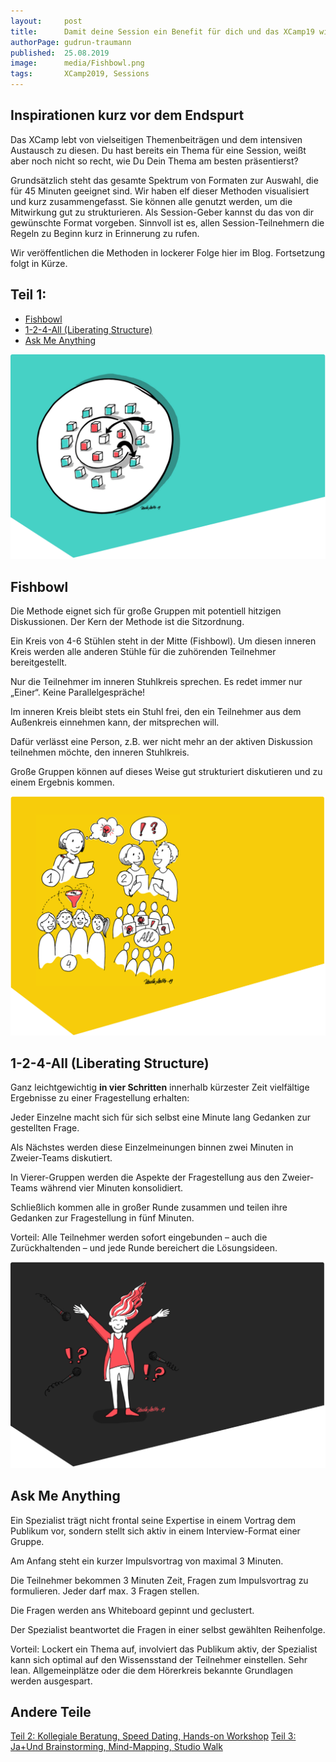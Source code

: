 ```yaml
---
layout:     post
title:      Damit deine Session ein Benefit für dich und das XCamp19 wird (Teil 1)
authorPage: gudrun-traumann
published:  25.08.2019
image:      media/Fishbowl.png
tags:       XCamp2019, Sessions
---
```


## Inspirationen kurz vor dem Endspurt
Das XCamp lebt von vielseitigen Themenbeiträgen und dem intensiven Austausch zu diesen. Du hast bereits ein Thema für
eine Session, weißt aber noch nicht so recht, wie Du Dein Thema am besten präsentierst?

Grundsätzlich steht das gesamte Spektrum von Formaten zur Auswahl, die für 45 Minuten geeignet sind. Wir haben elf
dieser Methoden visualisiert und kurz zusammengefasst. Sie können alle genutzt werden, um die Mitwirkung gut zu
strukturieren. Als Session-Geber kannst du das von dir gewünschte Format vorgeben. Sinnvoll ist es, allen
Session-Teilnehmern die Regeln zu Beginn kurz in Erinnerung zu rufen.

Wir veröffentlichen die Methoden in lockerer Folge hier im Blog. Fortsetzung folgt in Kürze.
<!--snip-->

## Teil 1:

- [Fishbowl](#fishbowl)
- [1-2-4-All (Liberating Structure)](#liberating-structure)
- [Ask Me Anything](#ask-me-anything)


<a name="ja-und-brainstorming"></a>
![Fishbowl](Fishbowl.png)

## Fishbowl
Die Methode eignet sich für große Gruppen mit potentiell hitzigen Diskussionen. Der Kern der Methode ist die Sitzordnung.

Ein Kreis von 4-6 Stühlen steht in der Mitte (Fishbowl). Um diesen inneren Kreis werden alle anderen Stühle für die
zuhörenden Teilnehmer bereitgestellt.

Nur die Teilnehmer im inneren Stuhlkreis sprechen. Es redet immer nur „Einer“. Keine Parallelgespräche!

Im inneren Kreis bleibt stets ein Stuhl frei, den ein Teilnehmer aus dem Außenkreis einnehmen kann, der mitsprechen will.

Dafür verlässt eine Person, z.B. wer nicht mehr an der aktiven Diskussion teilnehmen möchte, den inneren Stuhlkreis.

Große Gruppen können auf dieses Weise gut strukturiert diskutieren und zu einem Ergebnis kommen.


<a name="liberating-structure"></a>
![1-2-4-All (Liberating Structure)](Liberating-Structure.png)

## 1-2-4-All (Liberating Structure)
Ganz leichtgewichtig **in vier Schritten** innerhalb kürzester Zeit vielfältige Ergebnisse zu einer Fragestellung erhalten:

Jeder Einzelne macht sich für sich selbst eine Minute lang Gedanken zur gestellten Frage.

Als Nächstes werden diese Einzelmeinungen binnen zwei Minuten in Zweier-Teams diskutiert.

In Vierer-Gruppen werden die Aspekte der Fragestellung aus den Zweier-Teams während vier Minuten konsolidiert.

Schließlich kommen alle in großer Runde zusammen und teilen ihre Gedanken zur Fragestellung in fünf Minuten.

Vorteil: Alle Teilnehmer werden sofort eingebunden – auch die Zurückhaltenden – und jede Runde bereichert die Lösungsideen.

<a name="ask-me-anything"></a>
![Ask Me Anything](Ask-Me-Anything.png)

## Ask Me Anything
Ein Spezialist trägt nicht frontal seine Expertise in einem Vortrag dem Publikum vor, sondern stellt sich aktiv in einem
Interview-Format einer Gruppe.

Am Anfang steht ein kurzer Impulsvortrag von maximal 3 Minuten.

Die Teilnehmer bekommen 3 Minuten Zeit, Fragen zum Impulsvortrag zu formulieren. Jeder darf max. 3 Fragen stellen.

Die Fragen werden ans Whiteboard gepinnt und geclustert.

Der Spezialist beantwortet die Fragen in einer selbst gewählten Reihenfolge.

Vorteil: Lockert ein Thema auf, involviert das Publikum aktiv, der Spezialist kann sich optimal auf den Wissensstand der
Teilnehmer einstellen. Sehr lean. Allgemeinplätze oder die dem Hörerkreis bekannte Grundlagen werden ausgespart.

## Andere Teile

[Teil 2: Kollegiale Beratung, Speed Dating, Hands-on Workshop](blog/2019-09-09-damit-deine-session-ein-benefit-fuer-dich-und-das-xcamp19-wird-2-2)
[Teil 3: Ja+Und Brainstorming, Mind-Mapping, Studio Walk](blog/2019-09-09-damit-deine-session-ein-benefit-fuer-dich-und-das-xcamp19-wird-3)
